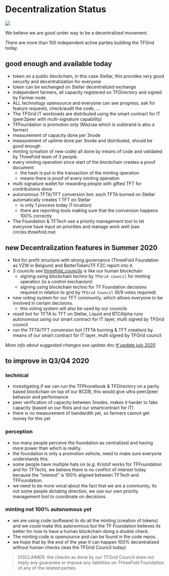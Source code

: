 # Decentralization Status

![](./img/decentralization33.png)

We believe we are good under way to be a decentralized movement.

There are more than 100 independent active parties building the TFGrid today.

## good enough and available today

- token on a public blockchain, in this case Stellar, this provides very good security and decentralization for everyone
- token can be exchanged on Stellar decentralized exchange
- independent farmers, all capacity registered on TFDirectory and signed by Farmer node.
- ALL technology opensource and everyone can see progress, ask for feature requests, check/audit the code, ...
- The TFGrid IT workloads are distributed using the smart contract for IT (peer2peer with multi-signature capability)
- TFFoundation is promotion only (Mazraa which is subbrand is also a farmer)
- measurement of capacity done per 3node
- measurement of uptime done per 3node and distributed, should be good enough
- minting (creation of new code) all done by means of code and validated by ThreeFold team of 3 people.
- every minting operation since start of the blockchain creates a proof document
  - the hash is put in the transaction of the minting operation
  - means there is proof of every minting operation
- multi signature wallet for rewarding people with gifted TFT for contributions done
- autonomous TFTA/TFT conversion bot: each TFTA burned on Stellar automatically creates 1 TFT on Stellar
  - is only 1 process today (1 location)
  - there are reporting tools making sure that the conversion happens 100% correctly
- The Foundation & TFTech use a priority management tool to let everyone have input on priorities and manage work well (see circles.threefold.me)

## new Decentralization features in Summer 2020

- Not for profit structure with strong governance (ThreeFold Foundation as VZW in Belgium) and BetterToken/TF FZC report into it.
- 3 councils see [threefold_councils](threefold_councils.md) is like our human blockchain
  - signing using blockchain techno by ```TFGrid council``` for minting operation (is a control mechanism)
  - signing using blockchain techno for TF Foundation decisions required in relation to grid by ```TFGrid Council``` (6/9 votes required)
- new voting system for our TFT community, which allows everyone to be involved in certain decisions.
  - this voting system will also be used by our councils
- resell bot for TFTA to TFT on Stellar, Liquid and BTCAlpha runs autonomous using our smart contract for IT layer, multi signed by TFGrid council
- run the TFTA/TFT conversion bot (TFTA burning & TFT creation) by means of our smart contract for IT layer, multi signed by TFGrid council

*More info about suggested changes see update doc [tf update july 2020](threefold_update_july2020.md)*

## to improve in Q3/Q4 2020

### technical

- investigating if we can run the TFPhonebook & TFDirectory on a parity based blockchain on top of our BCDB, this would give ultra peer2peer behavior and performance
- peer verification of capacity between 3nodes, makes it harder to fake capacity (based on our flists and our smartcontract for IT)
- there is no measurement of bandwidth yet, so farmers cannot get money for this yet

### perception

- too many people perceive the foundation as centralized and having more power than which is reality.
- the foundation is only a promotion vehicle, need to make sure everyone understands this.
- some people have multiple hats on (e.g. Kristof works for TFFoundation and for TFTech), we believe there is no conflict of interest today because the "interest" is 100% aligned between TFTech and TFFoundation.
- we need to be more vocal about the fact that we are a community, its not some people dictating direction, we use our own priority management tool to coordinate on decisions.

### minting not 100% autonomous yet

- we are using code (software) to do all the minting (creation of tokens) and we could make this autonomous but the TF Foundation believes its better for now to have a human blockchain doing a double check.
- The minting code is opensource and can be found in the code repos.
- we hope that by the end of the year it can happen 100% decentralized without human checks (was the TFGrid Council today)

> DISCLAIMER: the checks as done by our TFGrid Council does not imply any guarantee or impose any liabilities on THreeFold Foundation of any of the related parties.